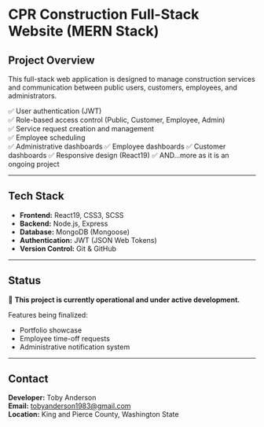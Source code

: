 # CPR Construction Full-Stack Website (MERN Stack)

## Project Overview
This full-stack web application is designed to manage construction services and communication between public users, customers, employees, and administrators.  

✅ User authentication (JWT)  
✅ Role-based access control (Public, Customer, Employee, Admin)  
✅ Service request creation and management  
✅ Employee scheduling  
✅ Administrative dashboards
✅ Employee dashboards
✅ Customer dashboards
✅ Responsive design (React19)
✅ AND...more as it is an ongoing project

---

## Tech Stack
- **Frontend:** React19, CSS3, SCSS
- **Backend:** Node.js, Express
- **Database:** MongoDB (Mongoose)
- **Authentication:** JWT (JSON Web Tokens)
- **Version Control:** Git & GitHub

---

## Status
🚧 **This project is currently operational and under active development.**

Features being finalized:
- Portfolio showcase
- Employee time-off requests
- Administrative notification system

---

## Contact
**Developer:** Toby Anderson  
**Email:** tobyanderson1983@gmail.com  
**Location:** King and Pierce County, Washington State
